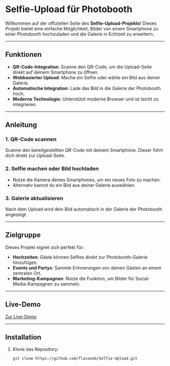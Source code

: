 # Selfie-Upload für Photobooth

Willkommen auf der offiziellen Seite des **Selfie-Upload-Projekts**! Dieses Projekt bietet eine einfache Möglichkeit, Bilder von einem Smartphone zu einer Photobooth hochzuladen und die Galerie in Echtzeit zu erweitern.

---

## Funktionen

- **QR-Code-Integration**: Scanne den QR-Code, um die Upload-Seite direkt auf deinem Smartphone zu öffnen.
- **Webbasierter Upload**: Mache ein Selfie oder wähle ein Bild aus deiner Galerie.
- **Automatische Integration**: Lade das Bild in die Galerie der Photobooth hoch.
- **Moderne Technologie**: Unterstützt moderne Browser und ist leicht zu integrieren.

---

## Anleitung

### 1. QR-Code scannen
Scanne den bereitgestellten QR-Code mit deinem Smartphone. Dieser führt dich direkt zur Upload-Seite.

### 2. Selfie machen oder Bild hochladen
- Nutze die Kamera deines Smartphones, um ein neues Foto zu machen.
- Alternativ kannst du ein Bild aus deiner Galerie auswählen.

### 3. Galerie aktualisieren
Nach dem Upload wird dein Bild automatisch in der Galerie der Photobooth angezeigt.

---

## Zielgruppe

Dieses Projekt eignet sich perfekt für:
- **Hochzeiten**: Gäste können Selfies direkt zur Photobooth-Galerie hinzufügen.
- **Events und Partys**: Sammle Erinnerungen von deinen Gästen an einem zentralen Ort.
- **Marketing-Kampagnen**: Nutze die Funktion, um Bilder für Social-Media-Kampagnen zu sammeln.

---

## Live-Demo

[Zur Live-Demo](https://flacoonb.github.io/Selfie-Upload/)

---

## Installation

1. Klone das Repository:
   ```bash
   git clone https://github.com/flacoonb/Selfie-Upload.git

